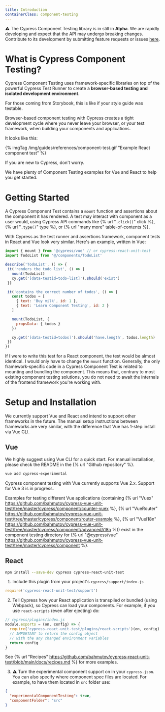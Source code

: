 ```yaml
---
title: Introduction
containerClass: component-testing
---
```


⚠️ The Cypress Component Testing library is in still in **Alpha**. We are rapidly developing and expect that the API may undergo breaking changes. Contribute to its development by submitting feature requests or issues [here](https://github.com/cypress-io/cypress/).


# What is Cypress Component Testing?
Cypress Component Testing uses framework-specific libraries on top of the powerful Cypress Test Runner to create a **browser-based testing and isolated development environment**.

For those coming from Storybook, this is like if your style guide was testable.

Browser-based component testing with Cypress creates a tight development cycle where you never leave your browser, or your test framework, when building your components and applications.

It looks like this:

{% imgTag /img/guides/references/component-test.gif "Example React component test" %}
 
If you are new to Cypress, don't worry.

We have plenty of Component Testing examples for Vue and React to help you get started.

# Getting Started
A Cypress Component Test contains a `mount` function and assertions about the component it has rendered. A test may interact with component as a user would, using Cypress API commands like {% url "`.click()`" click %}, {% url "`.type()`" type %}, or {% url "many more" table-of-contents %}.

With Cypress as the test runner and assertions framework, component tests in React and Vue look very similar. Here's an example, written in Vue:
 
 ```javascript
import { mount } from '@cypress/vue' // or cypress-react-unit-test
import TodoList from '@/components/TodoList'

describe('TodoList', () => {
  it('renders the todo list', () => {
    mount(TodoList)
    cy.get('[data-testid=todo-list]').should('exist')
  })

  it('contains the correct number of todos', () => {
    const todos = [
      { text: 'Buy milk', id: 1 },
      { text: 'Learn Component Testing', id: 2 }
    ]

    mount(TodoList, {
      propsData: { todos }
    })

    cy.get('[data-testid=todos]').should('have.length', todos.length)
  })
})
```

If I were to write this test for a React component, the test would be almost identical. I would only have to change the `mount` function. Generally, the only framework-specific code in a Cypress Component Test is related to mounting and bundling the component. This means that, contrary to most existing component testing solutions, you do not need to await the internals of the frontend framework you're working with.

# Setup and Installation

We currently support Vue and React and intend to support other frameworks in the future. The manual setup instructions between frameworks are very similar, with the difference that Vue has 1-step install via Vue CLI.

## Vue

We highly suggest using Vue CLI for a quick start. For manual installation, please check the README in the {% url "Github repository" %}.

```sh
vue add cypress-experimental
```

Cypress component testing with Vue currently supports Vue 2.x. Support for Vue 3 is in progress.

Examples for testing different Vue applications (containing {% url "Vuex" https://github.com/bahmutov/cypress-vue-unit-test/tree/master/cypress/component/counter-vuex %}, {% url "VueRouter" https://github.com/bahmutov/cypress-vue-unit-test/tree/master/cypress/component/router-example %}, {% url "VueI18n" https://github.com/bahmutov/cypress-vue-unit-test/tree/master/cypress/component/advanced/i18n %}) exist in the component testing directory for {% url "@cypress/vue" https://github.com/bahmutov/cypress-vue-unit-test/tree/master/cypress/component %}.

## React

```sh
npm install --save-dev cypress cypress-react-unit-test
```

1. Include this plugin from your project's `cypress/support/index.js`

```js
require('cypress-react-unit-test/support')
```

2. Tell Cypress how your React application is transpiled or bundled (using Webpack), so Cypress can load your components. For example, if you use `react-scripts` (even after ejecting) do:

```js
// cypress/plugins/index.js
module.exports = (on, config) => {
  require('cypress-react-unit-test/plugins/react-scripts')(on, config)
  // IMPORTANT to return the config object
  // with the any changed environment variables
  return config
}
```

See {% url "Recipes" https://github.com/bahmutov/cypress-react-unit-test/blob/main/docs/recipes.md %} for more examples.

3. ⚠️ Turn the experimental component support on in your `cypress.json`. You can also specify where component spec files are located. For example, to have them located in `src` folder use:

```json
{
  "experimentalComponentTesting": true,
  "componentFolder": "src"
}
```
